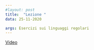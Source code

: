 ```yaml
---
#layout: post
title:  "Lezione "
data: 25-11-2020

args: Esercizi sui linguaggi regolari
---
```


[Video](https://uniroma2.sharepoint.com/sites/msteams_a7df03/Documenti%20condivisi/Lezioni/Recordings/fo_lezione14_25_11_20.mp4)

